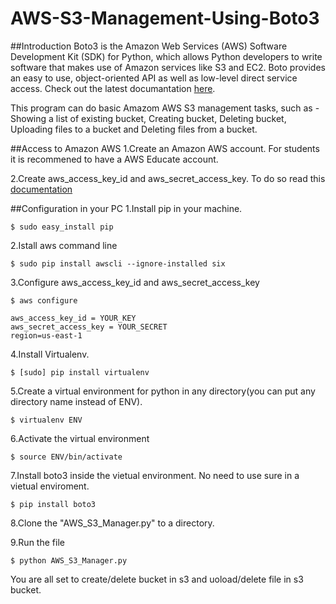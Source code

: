 # AWS-S3-Management-Using-Boto3

##Introduction
Boto3 is the Amazon Web Services (AWS) Software Development Kit (SDK) for Python, which allows Python developers to write software that makes use of Amazon services like S3 and EC2. Boto provides an easy to use, object-oriented API as well as low-level direct service access. Check out the latest documantation [here](https://boto3.readthedocs.io/en/latest/).

This program can do basic Amazom AWS S3 management tasks, such as - Showing a list of existing bucket, Creating bucket, Deleting bucket, Uploading files to a bucket and Deleting files from a bucket.

##Access to Amazon AWS 
1.Create an Amazon AWS account. For students it is recommened to have a AWS Educate account.

2.Create aws_access_key_id and aws_secret_access_key. To do so read this [documentation](http://docs.aws.amazon.com/general/latest/gr/managing-aws-access-keys.html)

##Configuration in your PC
1.Install pip in your machine.
```
$ sudo easy_install pip
```
2.Istall aws command line
```
$ sudo pip install awscli --ignore-installed six
```
3.Configure aws_access_key_id and aws_secret_access_key
```
$ aws configure 
```
```
aws_access_key_id = YOUR_KEY
aws_secret_access_key = YOUR_SECRET
region=us-east-1
```
4.Install Virtualenv.
```
$ [sudo] pip install virtualenv
```
5.Create a virtual environment for python in any directory(you can put any directory name instead of ENV).
```
$ virtualenv ENV
```
6.Activate the virtual environment 
```
$ source ENV/bin/activate
```
7.Install boto3 inside the vietual environment. No need to use sure in a vietual enviroment.
```
$ pip install boto3
```
8.Clone the "AWS_S3_Manager.py" to a directory.

9.Run the file 
```
$ python AWS_S3_Manager.py
```
You are all set to create/delete bucket in s3 and uoload/delete file in s3 bucket.

